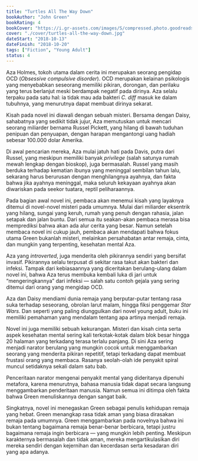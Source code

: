 ```yaml
---
title: "Turtles All The Way Down"
bookAuthor: "John Green"
bookRating: 4
bookCover: "https://i.gr-assets.com/images/S/compressed.photo.goodreads.com/books/1523440333l/39800802._SX318_.jpg"
cover: "./cover/turtles-all-the-way-down.jpg"
dateStart: "2018-10-13"
dateFinish: "2018-10-20"
tags: ["Fiction", "Young Adult"]
status: 4
---
```


Aza Holmes, tokoh utama dalam cerita ini merupakan seorang pengidap OCD (_Obsessive compulsive disorder_). OCD merupakan kelainan psikologis yang menyebabkan seseorang memiliki pikiran, dorongan, dan perilaku yang terus berlanjut meski berdampak negatif pada dirinya. Aza selalu terpaku pada satu hal: ia tidak mau ada bakteri _C. diff_ masuk ke dalam tubuhnya, yang menurutnya dapat membuat dirinya sekarat.

Kisah pada novel ini diawali dengan sebuah misteri. Bersama dengan Daisy, sahabatnya yang sedikit tidak jujur, Aza memutuskan untuk mencari seorang miliarder bernama Russel Pickett, yang hilang di bawah tuduhan penipuan dan penyuapan, dengan harapan mengantongi uang hadiah sebesar 100.000 dolar Amerika.

Di awal pencarian mereka, Aza mulai jatuh hati pada Davis, putra dari Russel, yang meskipun memiliki banyak _privilege_ (salah satunya rumah mewah lengkap dengan bioskop), juga bermasalah. Russel yang masih berduka terhadap kematian ibunya yang meninggal sembilan tahun lalu, sekarang harus berurusan dengan menghilangnya ayahnya, dan fakta bahwa jika ayahnya meninggal, maka seluruh kekayaan ayahnya akan diwariskan pada seekor tuatara, reptil peliharaannya.

Pada bagian awal novel ini, pembaca akan menemui kisah yang layaknya ditemui di novel-novel misteri pada umumnya. Mulai dari miliarder eksentrik yang hilang, sungai yang keruh, rumah yang penuh dengan rahasia, jalan setapak dan jalan buntu. Dari semua itu seakan-akan pembaca merasa bisa memprediksi bahwa akan ada alur cerita yang besar. Namun setelah membaca novel ini cukup jauh, pembaca akan mendapati bahwa fokus utama Green bukanlah misteri, melainkan persahabatan antar remaja, cinta, dan mungkin yang terpenting, kesehatan mental Aza.

Aza yang _introverted_, juga menderita oleh pikirannya sendiri yang bersifat invasif. Pikirannya selalu terpusat di sekitar rasa takut akan bakteri dan infeksi. Tampak dari kebiasaannya yang diceritakan berulang-ulang dalam novel ini, bahwa Aza terus membuka kembali luka di jari untuk “mengeringkannya” dari infeksi — salah satu contoh gejala yang sering ditemui dari orang yang mengidap OCD.

Aza dan Daisy mendiami dunia remaja yang berputar-putar tentang rasa suka terhadap seseorang, obrolan larut malam, hingga fiksi penggemar _Star Wars_. Dan seperti yang paling diunggulkan dari novel young adult, buku ini memiliki pemahaman yang mendalam tentang apa artinya menjadi remaja.

Novel ini juga memiliki sebuah kekurangan. Misteri dan kisah cinta serta aspek kesehatan mental sering kali terkotak-kotak dalam blok besar hingga 20 halaman yang terkadang terasa terlalu panjang. Di sini Aza sering menjadi narator berulang yang mungkin cocok untuk menggambarkan seorang yang menderita pikiran repetitif, tetapi terkadang dapat membuat frustasi orang yang membaca. Rasanya seolah-olah ide penyakit spiral muncul setidaknya sekali dalam satu bab.

Penceritaan narator mengenai penyakit mental yang dideritanya dipenuhi metafora, karena menurutnya, bahasa manusia tidak dapat secara langsung menggambarkan penderitaan manusia. Namun semua ini ditimpa oleh fakta bahwa Green menuliskannya dengan sangat baik.

Singkatnya, novel ini menegaskan Green sebagai penulis kehidupan remaja yang hebat. Green menangkap rasa tidak aman yang biasa dirasakan remaja pada umumnya. Green menggambarkan pada novelnya bahwa ini bukan tentang bagaimana remaja benar-benar berbicara, tetapi justru bagaimana remaja ingin berbicara — yang mungkin lebih penting. Meskipun karakternya bermasalah dan tidak aman, mereka mengartikulasikan diri mereka sendiri dengan kejernihan dan kecerdasan serta kesadaran diri yang apa adanya.
